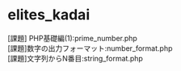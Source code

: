 # elites_kadai

[課題] PHP基礎編(1):prime_number.php<br>
[課題]数字の出力フォーマット:number_format.php<br>
[課題]文字列からN番目:string_format.php<br>
